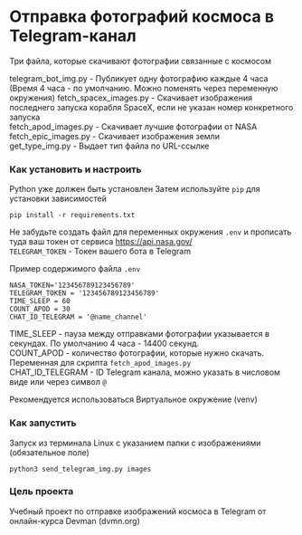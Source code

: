 # Отправка фотографий космоса в Telegram-канал
Три файла, которые скачивают фотографии связанные с космосом

telegram_bot_img.py - Публикует одну фотографию каждые 4 часа (Время 4 часа - по умолчанию. Можно поменять через переменную окружения)
fetch_spacex_images.py - Скачивает изображения последнего запуска корабля SpaceX, если не указан номер конкретного запуска  
fetch_apod_images.py - Скачивает лучшие фотографии от NASA  
fetch_epic_images.py - Скачивает изображения земли  
get_type_img.py - Выдает тип файла по URL-ссылке  

### Как установить и настроить

Python уже должен быть установлен
Затем используйте `pip` для установки зависимостей

```pip install -r requirements.txt```

Не забудьте создать файл для переменных окружения `.env` и прописать туда ваш токен от сервиса https://api.nasa.gov/  
`TELEGRAM_TOKEN` - Токен вашего бота в Telegram  

Пример содержимого файла `.env`

```NASA_TOKEN='123456789123456789'```  
```TELEGRAM_TOKEN = '123456789123456789'```  
```TIME_SLEEP = 60```  
```COUNT_APOD = 30```  
```CHAT_ID_TELEGRAM = '@name_channel'```  

TIME_SLEEP - пауза между отправками фотографии указывается в секундах. По умолчанию 4 часа - 14400 секунд.  
COUNT_APOD - количество фотографии, которые нужно скачать. Переменная для скрипта `fetch_apod_images.py`  
CHAT_ID_TELEGRAM - ID Telegram канала, можно указать в числовом виде или через символ `@`

Рекомендуется использоваться Виртуальное окружение (venv)

### Как запустить

Запуск из терминала Linux с указанием папки с изображениями (обязательное поле)

```python3 send_telegram_img.py images```

### Цель проекта

Учебный проект по отправке изображений космоса в Telegram от онлайн-курса Devman (dvmn.org)